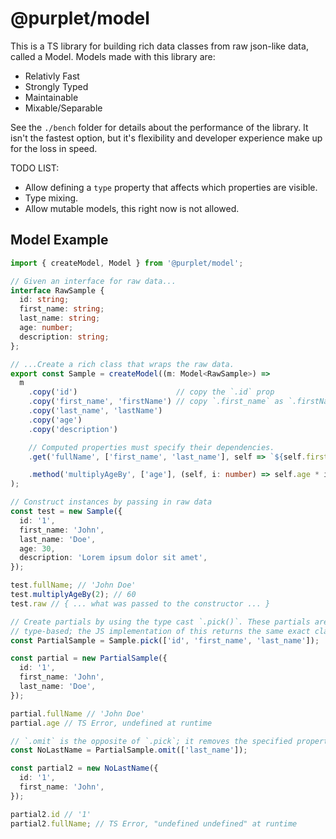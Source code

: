 # @purplet/model

This is a TS library for building rich data classes from raw json-like data, called a Model. Models made with this library are:

- Relativly Fast
- Strongly Typed
- Maintainable
- Mixable/Separable

See the `./bench` folder for details about the performance of the library. It isn't the fastest option, but it's flexibility and developer experience make up for the loss in speed.

TODO LIST:

- Allow defining a `type` property that affects which properties are visible.
- Type mixing.
- Allow mutable models, this right now is not allowed.

## Model Example

```ts
import { createModel, Model } from '@purplet/model';

// Given an interface for raw data...
interface RawSample {
  id: string;
  first_name: string;
  last_name: string;
  age: number;
  description: string;
};

// ...Create a rich class that wraps the raw data.
export const Sample = createModel((m: Model<RawSample>) =>
  m
    .copy('id')                      // copy the `.id` prop
    .copy('first_name', 'firstName') // copy `.first_name` as `.firstName`
    .copy('last_name', 'lastName')
    .copy('age')
    .copy('description')

    // Computed properties must specify their dependencies.
    .get('fullName', ['first_name', 'last_name'], self => `${self.firstName} ${self.lastName}`)

    .method('multiplyAgeBy', ['age'], (self, i: number) => self.age * i)
);

// Construct instances by passing in raw data
const test = new Sample({
  id: '1',
  first_name: 'John',
  last_name: 'Doe',
  age: 30,
  description: 'Lorem ipsum dolor sit amet',
});

test.fullName; // 'John Doe'
test.multiplyAgeBy(2); // 60
test.raw // { ... what was passed to the constructor ... }

// Create partials by using the type cast `.pick()`. These partials are *ONLY*
// type-based; the JS implementation of this returns the same exact class.
const PartialSample = Sample.pick(['id', 'first_name', 'last_name']);

const partial = new PartialSample({
  id: '1',
  first_name: 'John',
  last_name: 'Doe',
});

partial.fullName // 'John Doe'
partial.age // TS Error, undefined at runtime

// `.omit` is the opposite of `.pick`; it removes the specified properties.
const NoLastName = PartialSample.omit(['last_name']);

const partial2 = new NoLastName({
  id: '1',
  first_name: 'John',
});

partial2.id // '1'
partial2.fullName; // TS Error, "undefined undefined" at runtime
```
